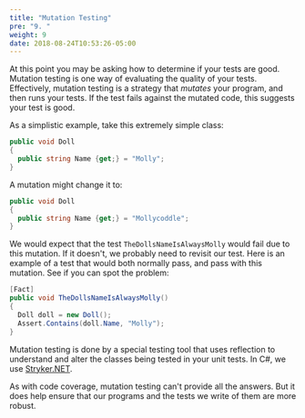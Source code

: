 ```yaml
---
title: "Mutation Testing"
pre: "9. "
weight: 9
date: 2018-08-24T10:53:26-05:00
---
```


At this point you may be asking how to determine if your tests are good.  Mutation testing is one way of evaluating the quality of your tests.  Effectively, mutation testing is a strategy that _mutates_ your program, and then runs your tests.  If the test fails against the mutated code, this suggests your test is good.

As a simplistic example, take this extremely simple class:

```csharp
public void Doll
{
  public string Name {get;} = "Molly";
}
```

A mutation might change it to:

```csharp
public void Doll
{
  public string Name {get;} = "Mollycoddle";
}
```

We would expect that the test `TheDollsNameIsAlwaysMolly` would fail due to this mutation.  If it doesn't, we probably need to revisit our test.  Here is an example of a test that would both normally pass, and pass with this mutation.  See if you can spot the problem:

```csharp
[Fact]
public void TheDollsNameIsAlwaysMolly()
{
  Doll doll = new Doll();
  Assert.Contains(doll.Name, "Molly");
}
```

Mutation testing is done by a special testing tool that uses reflection to understand and alter the classes being tested in your unit tests.  In C#, we use [Stryker.NET](https://stryker-mutator.io/docs/stryker-net/introduction/).  

As with code coverage, mutation testing can't provide all the answers.  But it does help ensure that our programs and the tests we write of them are more robust.